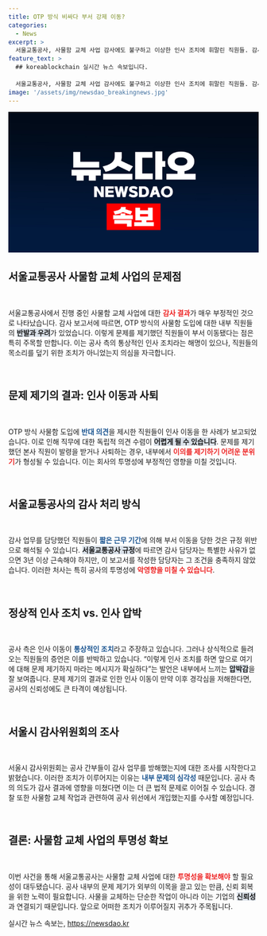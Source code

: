 ```yaml
---
title: OTP 방식 비싸다 부서 강제 이동?
categories:
  - News
excerpt: >
  서울교통공사, 사물함 교체 사업 감사에도 불구하고 이상한 인사 조치에 휘말린 직원들. 감사 결과 무시하며 사건의 진실은 감춰지고, 경찰 수사까지 착수! 클릭하여 인사의 이면을 들여다보세요!
feature_text: >
  ## koreablockchain 실시간 뉴스 속보입니다.

  서울교통공사, 사물함 교체 사업 감사에도 불구하고 이상한 인사 조치에 휘말린 직원들. 감사 결과 무시하며 사건의 진실은 감춰지고, 경찰 수사까지 착수! 클릭하여 인사의 이면을 들여다보세요!
image: '/assets/img/newsdao_breakingnews.jpg'
---
```


<p><img src="/assets/img/newsdao_breakingnews.jpg" alt="koreablockchain 속보" /></p>

<h2 data-ke-size="size26">서울교통공사 사물함 교체 사업의 문제점</h2>

<p data-ke-size="size16">&nbsp;</p>

<p>서울교통공사에서 진행 중인 사물함 교체 사업에 대한 <b><span style="color: #ee2323;">감사 결과</span></b>가 매우 부정적인 것으로 나타났습니다. 감사 보고서에 따르면, OTP 방식의 사물함 도입에 대한 내부 직원들의 <b><span style="background-color: #21538527;">반발과 우려</span></b>가 있었습니다. 이렇게 문제를 제기했던 직원들이 부서 이동됐다는 점은 특히 주목할 만합니다. 이는 공사 측의 통상적인 인사 조치라는 해명이 있으나, 직원들의 목소리를 덮기 위한 조치가 아니었는지 의심을 자극합니다.</p>

<p data-ke-size="size16">&nbsp;</p>

<h2 data-ke-size="size26">문제 제기의 결과: 인사 이동과 사퇴</h2>

<p data-ke-size="size16">&nbsp;</p>

<p>OTP 방식 사물함 도입에 <b><span style="color: #1a5490;">반대 의견</span></b>을 제시한 직원들이 인사 이동을 한 사례가 보고되었습니다. 이로 인해 직무에 대한 독립적 의견 수렴이 <b><span style="background-color: #21538527;">어렵게 될 수 있습니다</span></b>. 문제를 제기했던 본사 직원이 발령을 받거나 사퇴하는 경우, 내부에서 <b><span style="color: #ee2323;">이의를 제기하기 어려운 분위기</span></b>가 형성될 수 있습니다. 이는 회사의 투명성에 부정적인 영향을 미칠 것입니다.</p>

<p data-ke-size="size16">&nbsp;</p>

<h2 data-ke-size="size26">서울교통공사의 감사 처리 방식</h2>

<p data-ke-size="size16">&nbsp;</p>

<p>감사 업무를 담당했던 직원들이 <b><span style="color: #1a5490;">짧은 근무 기간</span></b>에 의해 부서 이동을 당한 것은 규정 위반으로 해석될 수 있습니다. <b><span style="background-color: #21538527;">서울교통공사 규정</span></b>에 따르면 감사 담당자는 특별한 사유가 없으면 3년 이상 근속해야 하지만, 이 보고서를 작성한 담당자는 그 조건을 충족하지 않았습니다. 이러한 처사는 특히 공사의 투명성에 <b><span style="color: #ee2323;">악영향을 미칠 수 있습니다</span></b>.</p>

<p data-ke-size="size16">&nbsp;</p>

<h2 data-ke-size="size26">정상적 인사 조치 vs. 인사 압박</h2>

<p data-ke-size="size16">&nbsp;</p>

<p>공사 측은 인사 이동이 <b><span style="color: #1a5490;">통상적인 조치</span></b>라고 주장하고 있습니다. 그러나 상식적으로 들려오는 직원들의 증언은 이를 반박하고 있습니다. “이렇게 인사 조치를 하면 앞으로 여기에 대해 문제 제기하지 마라는 메시지가 확실하다”는 발언은 내부에서 느끼는 <b><span style="background-color: #21538527;">압박감</span></b>을 잘 보여줍니다. 문제 제기의 결과로 인한 인사 이동이 만약 이후 경각심을 저해한다면, 공사의 신뢰성에도 큰 타격이 예상됩니다.</p>

<p data-ke-size="size16">&nbsp;</p>

<h2 data-ke-size="size26">서울시 감사위원회의 조사</h2>

<p data-ke-size="size16">&nbsp;</p>

<p>서울시 감사위원회는 공사 간부들이 감사 업무를 방해했는지에 대한 조사를 시작한다고 밝혔습니다. 이러한 조치가 이루어지는 이유는 <b><span style="color: #1a5490;">내부 문제의 심각성</span></b> 때문입니다. 공사 측의 의도가 감사 결과에 영향을 미쳤다면 이는 더 큰 법적 문제로 이어질 수 있습니다. 경찰 또한 사물함 교체 작업과 관련하여 공사 위선에서 개입했는지를 수사할 예정입니다.</p>

<p data-ke-size="size16">&nbsp;</p>

<h2 data-ke-size="size26">결론: 사물함 교체 사업의 투명성 확보</h2>

<p data-ke-size="size16">&nbsp;</p>

<p>이번 사건을 통해 서울교통공사는 사물함 교체 사업에 대한 <b><span style="color: #ee2323;">투명성을 확보해야</span></b> 할 필요성이 대두됐습니다. 공사 내부의 문제 제기가 외부의 이목을 끌고 있는 만큼, 신뢰 회복을 위한 노력이 필요합니다. 사물을 교체하는 단순한 작업이 아니라 이는 기업의 <b><span style="background-color: #21538527;">신뢰성</span></b>과 연결되기 때문입니다. 앞으로 어떠한 조치가 이루어질지 귀추가 주목됩니다.</p>
실시간 뉴스 속보는, <a href="https://newsdao.kr" rel="dofollow">https://newsdao.kr</a>


